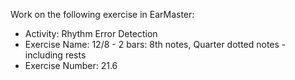 Work on the following exercise in EarMaster:
- Activity: Rhythm Error Detection
- Exercise Name: 12/8 - 2 bars: 8th notes, Quarter dotted notes - including rests
- Exercise Number: 21.6
